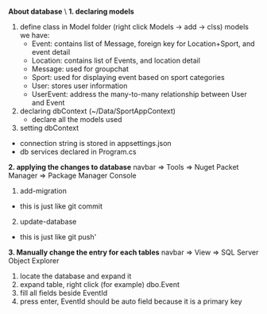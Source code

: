 
**About database** \\
**1. declaring models**
1. define class in Model folder (right click Models -> add -> clss)
   models we have:
   - Event: contains list of Message, foreign key for Location+Sport, and event detail
   - Location: contains list of Events, and location detail
   - Message: used for groupchat 
   - Sport: used for displaying event based on sport categories
   - User: stores user information
   - UserEvent: address the many-to-many relationship between User and Event
2. declaring dbContext (~/Data/SportAppContext)
   - declare all the models used
3. setting dbContext
- connection string is stored in appsettings.json
- db services declared in Program.cs

**2. applying the changes to database**
navbar => Tools => Nuget Packet Manager => Package Manager Console
1. add-migration <name your migration>
  - this is just like git commit
2. update-database
  - this is just like git push'

**3. Manually change the entry for each tables**
navbar => View => SQL Server Object Explorer
1. locate the database and expand it
2. expand table, right click (for example) dbo.Event
3. fill all fields beside EventId
4. press enter, EventId should be auto field because it is a primary key
